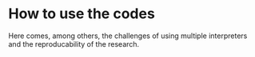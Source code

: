 # How to use the codes

Here comes, among others, the challenges of using multiple interpreters and the reproducability of the research.
